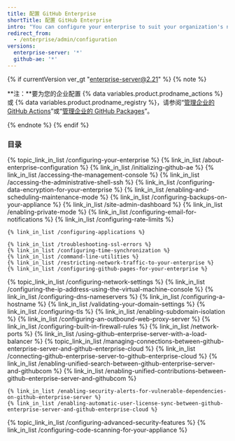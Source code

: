 ```yaml
---
title: 配置 GitHub Enterprise
shortTitle: 配置 GitHub Enterprise
intro: "You can configure your enterprise to suit your organization's needs."
redirect_from:
  - /enterprise/admin/configuration
versions:
  enterprise-server: '*'
  github-ae: '*'
---
```


{% if currentVersion ver_gt "enterprise-server@2.21" %}
{% note %}

**注：**要为您的企业配置 {% data variables.product.prodname_actions %} 或 {% data variables.product.prodname_registry %}，请参阅“[管理企业的 GitHub Actions](/admin/github-actions)”或“[管理企业的 GitHub Packages](/admin/packages)”。

{% endnote %}
{% endif %}

### 目录

{% topic_link_in_list /configuring-your-enterprise %}
    {% link_in_list /about-enterprise-configuration %}
    {% link_in_list /initializing-github-ae %}
    {% link_in_list /accessing-the-management-console %}
    {% link_in_list /accessing-the-administrative-shell-ssh %}
    {% link_in_list /configuring-data-encryption-for-your-enterprise %}
    {% link_in_list /enabling-and-scheduling-maintenance-mode %}
    {% link_in_list /configuring-backups-on-your-appliance %}
    {% link_in_list /site-admin-dashboard %}
    {% link_in_list /enabling-private-mode %}
    {% link_in_list /configuring-email-for-notifications %}
    {% link_in_list /configuring-rate-limits %}
<!-- if currentVersion ver_gt "enterprise-server@2.15" -->
    {% link_in_list /configuring-applications %}
<!-- endif -->
    {% link_in_list /troubleshooting-ssl-errors %}
    {% link_in_list /configuring-time-synchronization %}
    {% link_in_list /command-line-utilities %}
    {% link_in_list /restricting-network-traffic-to-your-enterprise %}
    {% link_in_list /configuring-github-pages-for-your-enterprise %}
{% topic_link_in_list /configuring-network-settings %}
    {% link_in_list /configuring-the-ip-address-using-the-virtual-machine-console %}
    {% link_in_list /configuring-dns-nameservers %}
    {% link_in_list /configuring-a-hostname %}
    {% link_in_list /validating-your-domain-settings %}
    {% link_in_list /configuring-tls %}
    {% link_in_list /enabling-subdomain-isolation %}
    {% link_in_list /configuring-an-outbound-web-proxy-server %}
    {% link_in_list /configuring-built-in-firewall-rules %}
    {% link_in_list /network-ports %}
    {% link_in_list /using-github-enterprise-server-with-a-load-balancer %}
{% topic_link_in_list /managing-connections-between-github-enterprise-server-and-github-enterprise-cloud %}
    {% link_in_list /connecting-github-enterprise-server-to-github-enterprise-cloud %}
    {% link_in_list /enabling-unified-search-between-github-enterprise-server-and-githubcom %}
    {% link_in_list /enabling-unified-contributions-between-github-enterprise-server-and-githubcom %}
<!-- if currentVersion ver_gt "enterprise-server@2.16" -->
    {% link_in_list /enabling-security-alerts-for-vulnerable-dependencies-on-github-enterprise-server %}
    {% link_in_list /enabling-automatic-user-license-sync-between-github-enterprise-server-and-github-enterprise-cloud %}
<!-- endif -->
<!-- if currentVersion ver_gt "enterprise-server@2.21" -->
{% topic_link_in_list /configuring-advanced-security-features %}
    {% link_in_list /configuring-code-scanning-for-your-appliance %}
<!-- endif -->
